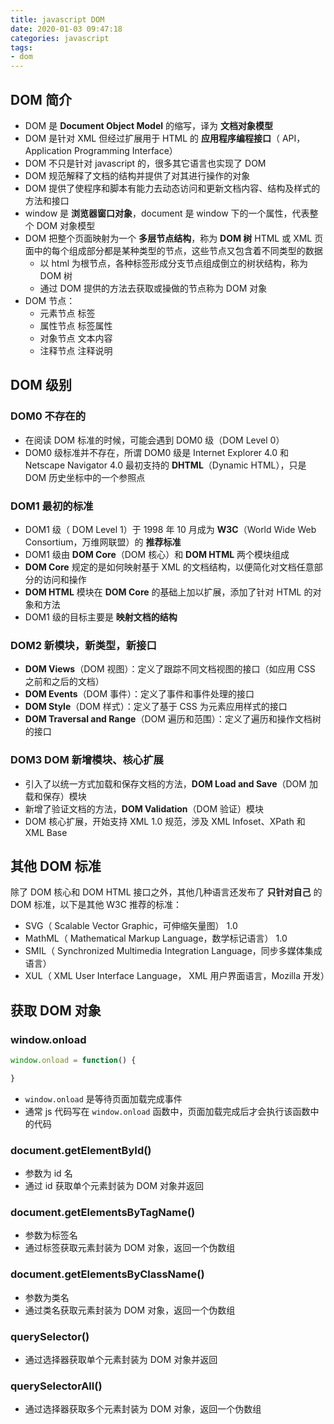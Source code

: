 ```yaml
---
title: javascript DOM
date: 2020-01-03 09:47:18
categories: javascript
tags:
- dom
---
```


## DOM 简介

* DOM 是 **Document Object Model** 的缩写，译为 **文档对象模型**
* DOM 是针对 XML 但经过扩展用于 HTML 的 **应用程序编程接口**（ API，Application Programming Interface）
* DOM 不只是针对 javascript 的，很多其它语言也实现了 DOM
* DOM 规范解释了文档的结构并提供了对其进行操作的对象
* DOM 提供了使程序和脚本有能力去动态访问和更新文档内容、结构及样式的方法和接口
* window 是 **浏览器窗口对象**，document 是 window 下的一个属性，代表整个 DOM 对象模型
* DOM 把整个页面映射为一个 **多层节点结构**，称为 **DOM 树** HTML 或 XML 页面中的每个组成部分都是某种类型的节点，这些节点又包含着不同类型的数据
  * 以 html 为根节点，各种标签形成分支节点组成倒立的树状结构，称为 DOM 树
  * 通过 DOM 提供的方法去获取或操做的节点称为 DOM 对象
* DOM 节点：
  * 元素节点    标签
  * 属性节点    标签属性
  * 对象节点    文本内容
  * 注释节点    注释说明

<!-- more -->

## DOM 级别

### DOM0 不存在的 

* 在阅读 DOM 标准的时候，可能会遇到 DOM0 级（DOM Level 0）
* DOM0 级标准并不存在，所谓 DOM0 级是 Internet Explorer 4.0 和 Netscape Navigator 4.0 最初支持的 **DHTML**（Dynamic HTML），只是 DOM 历史坐标中的一个参照点

### DOM1 最初的标准 

* DOM1 级（ DOM Level 1）于 1998 年 10 月成为 **W3C**（World Wide Web Consortium，万维网联盟）的 **推荐标准**
* DOM1 级由 **DOM Core**（DOM 核心）和 **DOM HTML** 两个模块组成
* **DOM Core** 规定的是如何映射基于 XML 的文档结构，以便简化对文档任意部分的访问和操作
* **DOM HTML** 模块在 **DOM Core** 的基础上加以扩展，添加了针对 HTML 的对象和方法
* DOM1 级的目标主要是 **映射文档的结构**

### DOM2 新模块，新类型，新接口 

* **DOM Views**（DOM 视图）：定义了跟踪不同文档视图的接口（如应用 CSS 之前和之后的文档）
* **DOM Events**（DOM 事件）：定义了事件和事件处理的接口
* **DOM Style**（DOM 样式）：定义了基于 CSS 为元素应用样式的接口
* **DOM Traversal and Range**（DOM 遍历和范围）：定义了遍历和操作文档树的接口

### DOM3 DOM 新增模块、核心扩展

* 引入了以统一方式加载和保存文档的方法，**DOM Load and Save**（DOM 加载和保存）模块
* 新增了验证文档的方法，**DOM Validation**（DOM 验证）模块
* DOM 核心扩展，开始支持 XML 1.0 规范，涉及 XML Infoset、XPath 和 XML Base

## 其他 DOM 标准

除了 DOM 核心和 DOM HTML 接口之外，其他几种语言还发布了 **只针对自己** 的 DOM 标准，以下是其他 W3C 推荐的标准：
* SVG（ Scalable Vector Graphic，可伸缩矢量图） 1.0
* MathML（ Mathematical Markup Language，数学标记语言） 1.0
* SMIL（ Synchronized Multimedia Integration Language，同步多媒体集成语言）
* XUL（ XML User Interface Language， XML 用户界面语言，Mozilla 开发）

## 获取 DOM 对象

### window.onload

```js
window.onload = function() {

}
```

* `window.onload` 是等待页面加载完成事件
* 通常 js 代码写在 `window.onload` 函数中，页面加载完成后才会执行该函数中的代码

### document.getElementById()

* 参数为 id 名
* 通过 id 获取单个元素封装为 DOM 对象并返回

### document.getElementsByTagName()

* 参数为标签名
* 通过标签获取元素封装为 DOM 对象，返回一个伪数组

### document.getElementsByClassName()

* 参数为类名
* 通过类名获取元素封装为 DOM 对象，返回一个伪数组

### querySelector()

* 通过选择器获取单个元素封装为 DOM 对象并返回

### querySelectorAll()

* 通过选择器获取多个元素封装为 DOM 对象，返回一个伪数组